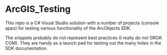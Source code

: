 # ArcGIS_Testing

This repo is a C# Visual Studio solution with a number of
projects (console apps) for testing various functionality
of the ArcObjects SDK.

The snippets probably do not represent best practices (I
really do not GROK COM).  They are handy as a launch pad
for testing out the many holes in the SDK documentation.
